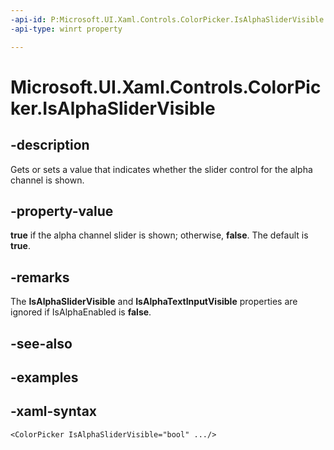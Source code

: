 ```yaml
---
-api-id: P:Microsoft.UI.Xaml.Controls.ColorPicker.IsAlphaSliderVisible
-api-type: winrt property

---
```

<!-- Property syntax.
public bool IsAlphaSliderVisible { get;  set; }
-->

# Microsoft.UI.Xaml.Controls.ColorPicker.IsAlphaSliderVisible


## -description

Gets or sets a value that indicates whether the slider control for the alpha channel is shown.


## -property-value

**true** if the alpha channel slider is shown; otherwise, **false**. The default is **true**.


## -remarks

The **IsAlphaSliderVisible** and **IsAlphaTextInputVisible** properties are ignored if IsAlphaEnabled is **false**.


## -see-also


## -examples


## -xaml-syntax

```xaml
<ColorPicker IsAlphaSliderVisible="bool" .../>
```


